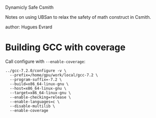 Dynamicly Safe Csmith

Notes on using UBSan to relax the safety of math construct in Csmith.

author: Hugues Evrard

# Building GCC with coverage

Call configure with `--enable-coverage`:

    ../gcc-7.2.0/configure -v \
      --prefix=/home/gpu/work/local/gcc-7.2 \
      --program-suffix=-7.2 \
      --build=x86_64-linux-gnu \
      --host=x86_64-linux-gnu \
      --target=x86_64-linux-gnu \
      --enable-checking=release \
      --enable-languages=c \
      --disable-multilib \
      --enable-coverage

